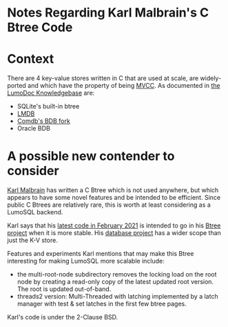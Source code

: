 <!-- Copyright 2021 The LumoSQL Authors, see LICENSES/MIT -->

<!-- SPDX-License-Identifier: MIT -->
<!-- SPDX-FileCopyrightText: 2021 The LumoSQL Authors -->
<!-- SPDX-ArtifactOfProjectName: LumoSQL -->
<!-- SPDX-FileType: Documentation -->
<!-- SPDX-FileComment: Original by Dan Shearer, February 2021 -->

Notes Regarding Karl Malbrain's C Btree Code
=============================================

# Context

There are 4 key-value stores written in C that are used
at scale, are widely-ported and which have the property of being
[MVCC](https://en.wikipedia.org/wiki/Multiversion_concurrency_control). As documented in
[the LumoDoc Knowledgebase](https://lumosql.org/src/lumodoc/file?name=doc/lumo-relevant-knowledgebase.md&ci=tip)
 are:

* SQLite's built-in btree
* [LMDB](http://www.lmdb.tech/doc/)
* [Comdb's BDB fork](https://github.com/bloomberg/comdb2)
* Oracle BDB

# A possible new contender to consider

[Karl Malbrain](mailto://malbrain@berkeley.edu) has written a C Btree which is
not used anywhere, but which appears to have some novel features and be
intended to be efficient.  Since public C Btrees are relatively rare, this is
worth at least considering as a LumoSQL backend.

Karl says that his [latest code in February 2021](https://github.com/malbrain/database/tree/master/alpha) 
is intended to go in his [Btree project](https://github.com/malbrain/Btree-source-code) when it is more stable.
His [database project]() has a wider scope than just the K-V store.

Features and experiments Karl mentions that may make this Btree interesting for making LumoSQL more scalable include:

* the multi-root-node subdirectory removes the locking load on the root node by creating a read-only copy of the latest updated root version. The root is updated out-of-band.
* threads2 version: Multi-Threaded with latching implemented by a latch manager with test & set latches in the first few btree pages.

Karl's code is under the 2-Clause BSD.
